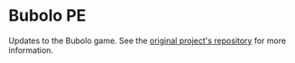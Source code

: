 Bubolo PE
=========

Updates to the Bubolo game. See the [original project's repository](https://github.com/BU-CS673/bubolo/) for more information.

